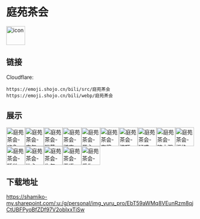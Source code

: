 # 庭苑茶会
<img src="https://emoji.shojo.cn/bili/src/庭苑茶会/icon.png" width="50" height="50" alt="icon">

## 链接
Cloudflare:
```
https://emoji.shojo.cn/bili/src/庭苑茶会
https://emoji.shojo.cn/bili/webp/庭苑茶会
```
## 展示
<img src="https://emoji.shojo.cn/bili/src/庭苑茶会/庭苑茶会-吃鱼.png" width="50" height="50" alt="庭苑茶会-吃鱼"><img src="https://emoji.shojo.cn/bili/src/庭苑茶会/庭苑茶会-丧气.png" width="50" height="50" alt="庭苑茶会-丧气"><img src="https://emoji.shojo.cn/bili/src/庭苑茶会/庭苑茶会-喝茶.png" width="50" height="50" alt="庭苑茶会-喝茶"><img src="https://emoji.shojo.cn/bili/src/庭苑茶会/庭苑茶会-嫌弃.png" width="50" height="50" alt="庭苑茶会-嫌弃"><img src="https://emoji.shojo.cn/bili/src/庭苑茶会/庭苑茶会-开心.png" width="50" height="50" alt="庭苑茶会-开心"><img src="https://emoji.shojo.cn/bili/src/庭苑茶会/庭苑茶会-夸奖.png" width="50" height="50" alt="庭苑茶会-夸奖"><img src="https://emoji.shojo.cn/bili/src/庭苑茶会/庭苑茶会-惊吓.png" width="50" height="50" alt="庭苑茶会-惊吓"><img src="https://emoji.shojo.cn/bili/src/庭苑茶会/庭苑茶会-疑惑.png" width="50" height="50" alt="庭苑茶会-疑惑"><img src="https://emoji.shojo.cn/bili/src/庭苑茶会/庭苑茶会-暗中观察.png" width="50" height="50" alt="庭苑茶会-暗中观察"><img src="https://emoji.shojo.cn/bili/src/庭苑茶会/庭苑茶会-拒绝.png" width="50" height="50" alt="庭苑茶会-拒绝"><img src="https://emoji.shojo.cn/bili/src/庭苑茶会/庭苑茶会-睡觉.png" width="50" height="50" alt="庭苑茶会-睡觉"><img src="https://emoji.shojo.cn/bili/src/庭苑茶会/庭苑茶会-比心.png" width="50" height="50" alt="庭苑茶会-比心"><img src="https://emoji.shojo.cn/bili/src/庭苑茶会/庭苑茶会-生气.png" width="50" height="50" alt="庭苑茶会-生气"><img src="https://emoji.shojo.cn/bili/src/庭苑茶会/庭苑茶会-无语.png" width="50" height="50" alt="庭苑茶会-无语"><img src="https://emoji.shojo.cn/bili/src/庭苑茶会/庭苑茶会-爱你.png" width="50" height="50" alt="庭苑茶会-爱你">

## 下载地址

https://shamiko-my.sharepoint.com/:u:/g/personal/img_yuru_pro/EbT59aWMq8VEunRzm8qjCtUBFPyoBfZDf97V2obIxxTiSw